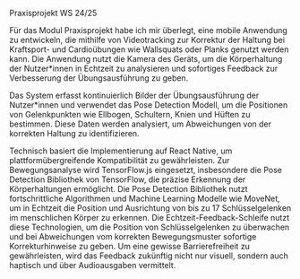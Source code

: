 Praxisprojekt WS 24/25

Für das Modul Praxisprojekt habe ich mir überlegt, eine mobile Anwendung zu entwickeln, die mithilfe von Videotracking zur Korrektur der Haltung bei Kraftsport- und Cardioübungen wie Wallsquats oder Planks genutzt werden kann. Die Anwendung nutzt die Kamera des Geräts, um die Körperhaltung der Nutzer*innen in Echtzeit zu analysieren und sofortiges Feedback zur Verbesserung der Übungsausführung zu geben.

Das System erfasst kontinuierlich Bilder der Übungsausführung der Nutzer*innen und verwendet das Pose Detection Modell, um die Positionen von Gelenkpunkten wie Ellbogen, Schultern, Knien und Hüften zu bestimmen. Diese Daten werden analysiert, um Abweichungen von der korrekten Haltung zu identifizieren.

Technisch basiert die Implementierung auf React Native, um plattformübergreifende Kompatibilität zu gewährleisten. Zur Bewegungsanalyse wird TensorFlow.js eingesetzt, insbesondere die Pose Detection Bibliothek von TensorFlow, die präzise Erkennung der Körperhaltungen ermöglicht. Die Pose Detection Bibliothek nutzt fortschrittliche Algorithmen und Machine Learning Modelle wie MoveNet, um in Echtzeit die Position und Ausrichtung von bis zu 17 Schlüsselgelenken im menschlichen Körper zu erkennen. Die Echtzeit-Feedback-Schleife nutzt diese Technologien, um die Position von Schlüsselgelenken zu überwachen und bei Abweichungen vom korrekten Bewegungsmuster sofortige Korrekturhinweise zu geben. Um eine gewisse Barrierefreiheit zu gewährleisten, wird das Feedback zukünftig nicht nur visuell, sondern auch haptisch und über Audioausgaben vermittelt.
